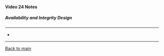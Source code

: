 #### Video 24 Notes

##### Availability and Integrity Design
---
- 

---

[Back to main](https://github.com/rot0xd/CBTNuggets/blob/master/CISSP/README.md)

